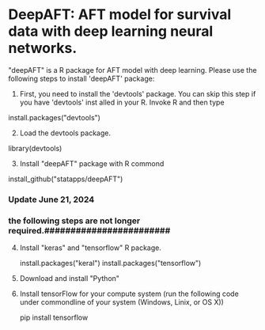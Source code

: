 
# DeepAFT: AFT model for survival data with deep learning neural networks.

"deepAFT" is a R package for AFT model with deep learning.
Please use the following steps to install 'deepAFT' package:

1. First, you need to install the 'devtools' package. You can skip this step if you have 'devtools' inst
alled in your R. Invoke R and then type

  install.packages("devtools")

2. Load the devtools package.

  library(devtools)

3. Install "deepAFT" package with R commond

  install_github("statapps/deepAFT")
 
### Update June 21, 2024
### the following steps are not longer required.########################
4. Install "keras" and "tensorflow" R package.

   install.packages("keral")
   install.packages("tensorflow")
   
5. Download and install "Python"

6. Install tensorFlow for your compute system (run the following code under commondline of your system (Windows, Linix, or OS X))

   pip install tensorflow
